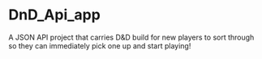 # DnD_Api_app
A JSON API project that carries D&amp;D build for new players to sort through so they can immediately pick one up and start playing!
